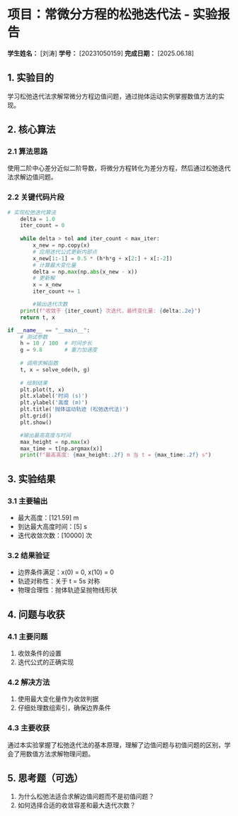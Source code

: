 # 项目：常微分方程的松弛迭代法 - 实验报告

**学生姓名：** [刘涛] **学号：** [20231050159] **完成日期：** [2025.06.18]

## 1. 实验目的

学习松弛迭代法求解常微分方程边值问题，通过抛体运动实例掌握数值方法的实现。

## 2. 核心算法

### 2.1 算法思路

使用二阶中心差分近似二阶导数，将微分方程转化为差分方程，然后通过松弛迭代法求解边值问题。

### 2.2 关键代码片段

```python
# 实现松弛迭代算法
    delta = 1.0
    iter_count = 0
    
    while delta > tol and iter_count < max_iter:
        x_new = np.copy(x)
        # 应用迭代公式更新内部点
        x_new[1:-1] = 0.5 * (h*h*g + x[2:] + x[:-2])
        # 计算最大变化量
        delta = np.max(np.abs(x_new - x))
        # 更新解
        x = x_new
        iter_count += 1

        #输出迭代次数
    print(f"收敛于 {iter_count} 次迭代，最终变化量: {delta:.2e}")
    return t, x

if __name__ == "__main__":
    # 测试参数
    h = 10 / 100  # 时间步长
    g = 9.8       # 重力加速度
    
    # 调用求解函数
    t, x = solve_ode(h, g)
    
    # 绘制结果
    plt.plot(t, x)
    plt.xlabel('时间 (s)')
    plt.ylabel('高度 (m)')
    plt.title('抛体运动轨迹 (松弛迭代法)')
    plt.grid()
    plt.show()

    #输出最高高度与时间
    max_height = np.max(x)
    max_time = t[np.argmax(x)]
    print(f"最高高度: {max_height:.2f} m 当 t = {max_time:.2f} s")
```

## 3. 实验结果

### 3.1 主要输出

- 最大高度：[121.59] m
- 到达最大高度时间：[5] s
- 迭代收敛次数：[10000] 次

### 3.2 结果验证

- 边界条件满足：x(0) = 0, x(10) = 0
- 轨迹对称性：关于 t = 5s 对称
- 物理合理性：抛体轨迹呈抛物线形状

## 4. 问题与收获

### 4.1 主要问题

1. 收敛条件的设置
2. 迭代公式的正确实现

### 4.2 解决方法

1. 使用最大变化量作为收敛判据
2. 仔细处理数组索引，确保边界条件

### 4.3 主要收获

通过本实验掌握了松弛迭代法的基本原理，理解了边值问题与初值问题的区别，学会了用数值方法求解物理问题。

## 5. 思考题（可选）

1. 为什么松弛法适合求解边值问题而不是初值问题？
2. 如何选择合适的收敛容差和最大迭代次数？

